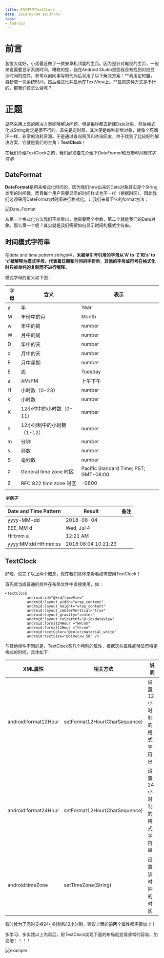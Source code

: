 ```yaml
---
title: 时间控件TextClock
date: 2018-08-04 19:37:46
tags:
- Android
---
```


# 前言

各位大佬好，小弟最近做了一款安卓机顶盒的主页。因为是针对电视的主页，一般来说需要显示系统时间。糟糕的是，我在Android Studio里面我没有找到对应显示时间的控件，参考以前同事写的代码后采用了以下解决方案：**利用定时器，每秒取一次系统时间，然后格式化并显示在TextView上。**显然这种方式是不行的，那我们该怎么做呢？

<!-- more -->

# 正题

显然采用上面的解决方案能够解决问题，但是每秒都去新建Date对象，然后格式化成String肯定是很不行的。首先是定时器，其次便是每秒新增对象，就像个死循环一样，非常的消耗资源。于是通过查询网页和咨询网友，终于找到了比较好的解决方案，它就是我们的主角：**TextClock**！

在我们介绍TextClock之前，我们必须要先介绍下*DateFormat*和*日期时间模式字符串*

## DateFormat

**DateFormat**是用来格式化时间的，因为我们new出来的Date对象其实是个String类型的时间戳，而且每个用户需要显示的时间样式也不一样（根据时区），因此我们必须采用DateFormat对时间进行格式化。让我们来看下它的format方法：

![Date_Format](date_format.png)

从第一个格式化方法我们不难看出，他需要两个参数，第二个就是我们的Date对象。那么第一个呢？其实就是我们需要如何显示时间的模式字符串。

## 时间模式字符串

在*date and time pattern strings*中，**未被单引号引用的字母从’A’ to ‘Z’和’a’ to ‘z’被解释为模式字母，代表着日期和时间的字符串**，**其他的字母或符号在格式化时只被单纯的复制而不进行解释。**

模式字母的定义如下图：

| 字母 | 含义                       | 表示                                  |
| ---- | -------------------------- | ------------------------------------- |
| y    | 年                         | Year                                  |
| M    | 年份中的月                 | Month                                 |
| w    | 年中的周                   | number                                |
| W    | 月中的周                   | number                                |
| D    | 年中的天                   | number                                |
| d    | 月中的天                   | number                                |
| F    | 月中星期                   | number                                |
| E    | 周                         | Tuesday                               |
| a    | AM/PM                      | 上午下午                              |
| H    | 小时数（0-23）             | number                                |
| k    | 小时数                     | number                                |
| K    | 12小时中的小时数（0-11）   | number                                |
| h    | 12小时制中的小时数（1-12） | number                                |
| m    | 分钟                       | number                                |
| s    | 秒数                       | number                                |
| S    | 毫秒数                     | number                                |
| z    | General time zone 时区     | Pacific Standard Time; PST; GMT-08:00 |
| Z    | RFC 822 time zone 时区     | -0800                                 |
|      |                            |                                       |

***举例子***

| Date and Time Pattern | Result              | 备注 |
| --------------------- | ------------------- | ---- |
| yyyy-MM-dd            | 2018-08-04          |      |
| EEE, MM d             | Wed, Jul 4          |      |
| HH:mm a               | 12:21 AM            |      |
| yyyy:MM:dd HH:mm:ss   | 2018:08:04 10:21:23 |      |

## TextClock

好啦，说完了以上两个概念，现在我们具体来看看如何使用TextClock！

首先就当成普通的控件在布局文件中直接使用，如：

```
<TextClock
          android:id="@+id/timeView"
          android:layout_width="wrap_content"
          android:layout_height="wrap_content"
          android:layout_centerVertical="true"
          android:layout_gravity="center"
          android:layout_toStartOf="@+id/dataView"
          android:format24Hour ="HH:mm"
          android:format12Hour ="hh:mm"
          android:textColor="@color/material_white"
          android:textSize="@dimen/w_56" />
```

与其他控件不同的是，TextClock有几个特别的属性，根据这些属性能够显示特定格式的时间。具体如下：

| XML属性              | 相关方法                      | 说明                     |
| -------------------- | ----------------------------- | ------------------------ |
| android:format12Hour | setFormat12Hour(CharSequence) | 设置12小时制的格式字符串 |
| android:format24Hour | setFormat12Hour(CharSequence) | 设置24小时制的格式字符串 |
| android:timeZone     | setTimeZone(String)           | 设置该时钟的时区         |

有时候为了同时支持24小时制和12小时制，建议上面的前两个属性都需要加上！

多学习、多实践以上内容后，用TextClock实现下面的布局就变得非常的容易，加油吧！！！！

![example](example.png)